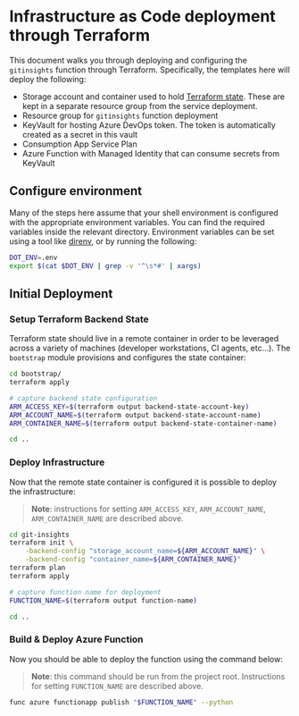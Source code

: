 # Infrastructure as Code deployment through Terraform

This document walks you through deploying and configuring the `gitinsights` function through Terraform. Specifically, the templates here will deploy the following:

* Storage account and container used to hold [Terraform state](https://www.terraform.io/docs/state/remote.html). These are kept in a separate resource group from the service deployment.
* Resource group for `gitinsights` function deployment
* KeyVault for hosting Azure DevOps token. The token is automatically created as a secret in this vault
* Consumption App Service Plan
* Azure Function with Managed Identity that can consume secrets from KeyVault

## Configure environment

Many of the steps here assume that your shell environment is configured with the appropriate environment variables. You can find the required variables inside the relevant directory. Environment variables can be set using a tool like [direnv](https://direnv.net/), or by running the following:

```bash
DOT_ENV=.env
export $(cat $DOT_ENV | grep -v '^\s*#' | xargs)
```

## Initial Deployment

### Setup Terraform Backend State

Terraform state should live in a remote container in order to be leveraged across a variety of machines (developer workstations, CI agents, etc...). The `bootstrap` module provisions and configures the state container:

```bash
cd bootstrap/
terraform apply

# capture backend state configuration
ARM_ACCESS_KEY=$(terraform output backend-state-account-key)
ARM_ACCOUNT_NAME=$(terraform output backend-state-account-name)
ARM_CONTAINER_NAME=$(terraform output backend-state-container-name)

cd ..
```

### Deploy Infrastructure

Now that the remote state container is configured it is possible to deploy the infrastructure:

> **Note**: instructions for setting `ARM_ACCESS_KEY`, `ARM_ACCOUNT_NAME`, `ARM_CONTAINER_NAME` are described above.

```bash
cd git-insights
terraform init \
    -backend-config "storage_account_name=${ARM_ACCOUNT_NAME}" \
    -backend-config "container_name=${ARM_CONTAINER_NAME}"
terraform plan
terraform apply

# capture function name for deployment
FUNCTION_NAME=$(terraform output function-name)

cd ..
```

### Build & Deploy Azure Function

Now you should be able to deploy the function using the command below:

> **Note**: this command should be run from the project root. Instructions for setting `FUNCTION_NAME` are described above.

```bash
func azure functionapp publish "$FUNCTION_NAME" --python
```
